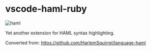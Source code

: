 # vscode-haml-ruby

![haml](icon.png)

Yet another extension for HAML syntax highlighting.

Converted from: https://github.com/HarlemSquirrel/language-haml